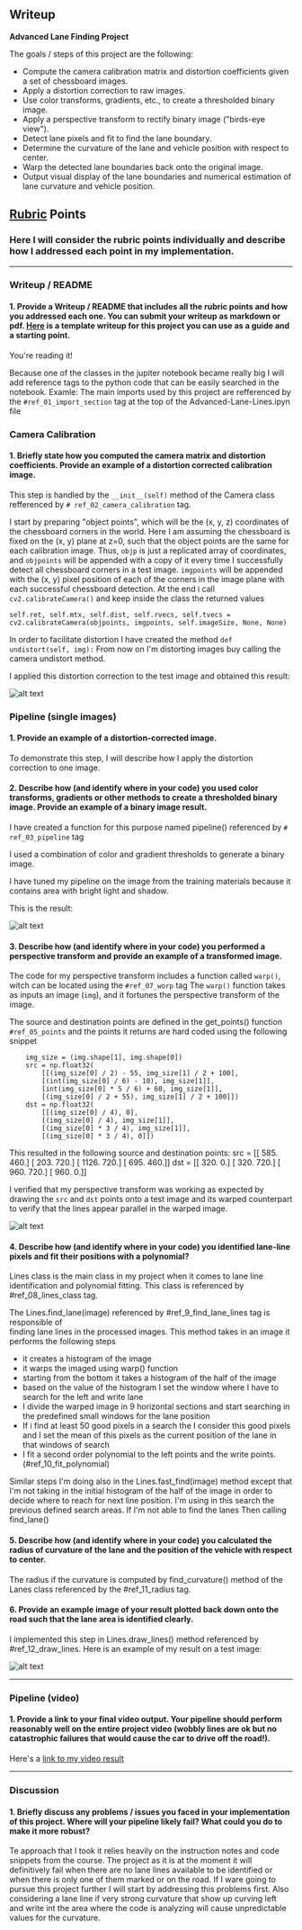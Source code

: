 ## Writeup


**Advanced Lane Finding Project**

The goals / steps of this project are the following:

* Compute the camera calibration matrix and distortion coefficients given a set of chessboard images.
* Apply a distortion correction to raw images.
* Use color transforms, gradients, etc., to create a thresholded binary image.
* Apply a perspective transform to rectify binary image ("birds-eye view").
* Detect lane pixels and fit to find the lane boundary.
* Determine the curvature of the lane and vehicle position with respect to center.
* Warp the detected lane boundaries back onto the original image.
* Output visual display of the lane boundaries and numerical estimation of lane curvature and vehicle position.

[//]: # (Image References)

[image1]: ./output_images/01_camera_calibration.png "Undistorted"
[image3]: ./output_images/03_pipe_line_result.png "Pipeline"
[image4]: ./output_images/04_warp.png "Warp"
[image6]: ./output_images/06_collored_lane.png "Colored"
[video1]: ./project_video.mp4 "Video"

## [Rubric](https://review.udacity.com/#!/rubrics/571/view) Points
### Here I will consider the rubric points individually and describe how I addressed each point in my implementation.  

---
### Writeup / README

#### 1. Provide a Writeup / README that includes all the rubric points and how you addressed each one.  You can submit your writeup as markdown or pdf.  [Here](https://github.com/udacity/CarND-Advanced-Lane-Lines/blob/master/writeup_template.md) is a template writeup for this project you can use as a guide and a starting point.  

You're reading it!

Because one of the classes in the jupiter notebook became really big I will
add reference tags to the python code that can be easily searched in the
notebook.  Examle: The main imports used by this project are refferenced by the `#ref_01_import_section` tag at the top of the Advanced-Lane-Lines.ipyn file
### Camera Calibration

#### 1. Briefly state how you computed the camera matrix and distortion coefficients. Provide an example of a distortion corrected calibration image.

This step is handled by the `__init__(self)` method of the Camera class refferenced by `# ref_02_camera_calibration` tag.

I start by preparing "object points", which will be the (x, y, z) coordinates of the chessboard corners in the world. Here I am assuming the chessboard is fixed on the (x, y) plane at z=0, such that the object points are the same for each calibration image.  Thus, `objp` is just a replicated array of coordinates, and `objpoints` will be appended with a copy of it every time I successfully detect all chessboard corners in a test image.  `imgpoints` will be appended with the (x, y) pixel position of each of the corners in the image plane with each successful chessboard detection. At the end i call `cv2.calibrateCamera()` and keep inside the class the returned values
```
self.ret, self.mtx, self.dist, self.rvecs, self.tvecs = cv2.calibrateCamera(objpoints, imgpoints, self.imageSize, None, None)
```
In order to facilitate distortion I have created the method `def undistort(self, img):` From now on I'm distorting images buy calling the camera undistort method.

I applied this distortion correction to the test image and obtained this result:

![alt text][image1]


### Pipeline (single images)

#### 1. Provide an example of a distortion-corrected image.
To demonstrate this step, I will describe how I apply the distortion correction to one image.
#### 2. Describe how (and identify where in your code) you used color transforms, gradients or other methods to create a thresholded binary image.  Provide an example of a binary image result.
I have created a function for this purpose named pipeline() referenced by `# ref_03_pipeline` tag

I used a combination of color and gradient thresholds to generate a binary image.

I have tuned my pipeline on the image from the training materials because it
contains area with bright light and shadow.

This is the result:

![alt text][image3]

#### 3. Describe how (and identify where in your code) you performed a perspective transform and provide an example of a transformed image.

The code for my perspective transform includes a function called `warp()`, witch can be located using the `#ref_07_worp` tag
The `warp()` function takes as inputs an image (`img`), and it fortunes the
perspective transform of the image.

The source and destination points are defined in the get_points() function `#ref_05_points`  and the points it returns are hard coded using the following snippet
```
    img_size = (img.shape[1], img.shape[0])
    src = np.float32(
        [[(img_size[0] / 2) - 55, img_size[1] / 2 + 100],
        [(int(img_size[0] / 6) - 10), img_size[1]],
        [int(img_size[0] * 5 / 6) + 60, img_size[1]],
        [(img_size[0] / 2 + 55), img_size[1] / 2 + 100]])
    dst = np.float32(
        [[(img_size[0] / 4), 0],
        [(img_size[0] / 4), img_size[1]],
        [(img_size[0] * 3 / 4), img_size[1]],
        [(img_size[0] * 3 / 4), 0]])
```
This resulted in the following source and destination points:
src =  [[  585.   460.]
 [  203.   720.]
 [ 1126.   720.]
 [  695.   460.]]
dst =  [[ 320.    0.]
 [ 320.  720.]
 [ 960.  720.]
 [ 960.    0.]]

I verified that my perspective transform was working as expected by drawing the `src` and `dst` points onto a test image and its warped counterpart to verify that the lines appear parallel in the warped image.

![alt text][image4]

#### 4. Describe how (and identify where in your code) you identified lane-line pixels and fit their positions with a polynomial?

Lines class is the main class in my project when it comes to lane line identification
and polynomial fitting. This class is referenced by #ref_08_lines_class tag.

The Lines.find_lane(image) referenced by #ref_9_find_lane_lines tag is responsible of  
finding lane lines in the processed images. This method takes in an image it
performs the following steps
* it creates a histogram of the image
* it warps the imaged using warp() function
* starting from the bottom it takes a histogram of the half of the image
* based on the value of the histogram I set the window where I have to search for
the left and write lane
* I divide the warped image in 9 horizontal sections and start searching in the
predefined small windows for the lane position
*  If i find at least 50 good pixels in a search the I consider this good pixels
and I set the mean of this pixels as the current position of the lane in that windows
of search
* I fit a second order polynomial to the left points and the write points. (#ref_10_fit_polynomial)

Similar steps I'm doing also in the Lines.fast_find(image) method except
that I'm not taking in the initial histogram of the half of the image
in order to decide where to reach for next line position. I'm using in this search
the previous defined search areas. If I'm not able to find the lanes Then calling
find_lane()

#### 5. Describe how (and identify where in your code) you calculated the radius of curvature of the lane and the position of the vehicle with respect to center.

The radius if the curvature is computed by find_curvature() method of the Lanes class referenced
by the #ref_11_radius tag.

#### 6. Provide an example image of your result plotted back down onto the road such that the lane area is identified clearly.

I implemented this step in Lines.draw_lines() method referenced by #ref_12_draw_lines.  Here is an example of my result on a test image:

![alt text][image6]

---

### Pipeline (video)

#### 1. Provide a link to your final video output.  Your pipeline should perform reasonably well on the entire project video (wobbly lines are ok but no catastrophic failures that would cause the car to drive off the road!).

Here's a [link to my video result](./output_images/project_result.mp4)

---

### Discussion

#### 1. Briefly discuss any problems / issues you faced in your implementation of this project.  Where will your pipeline likely fail?  What could you do to make it more robust?

Te approach that I took it relies heavily on the instruction notes and code snippets from the course.
The project as it is at the moment it will definitively fail when there are no lane lines available to be identified or when there is only one of them marked or on the road. If I ware going to pursue this project further I will start by addressing this problems first. Also considering
a lane line if very strong curvature that show up curving left and write int the
area where the code is analyzing will cause unpredictable values for the curvature.
